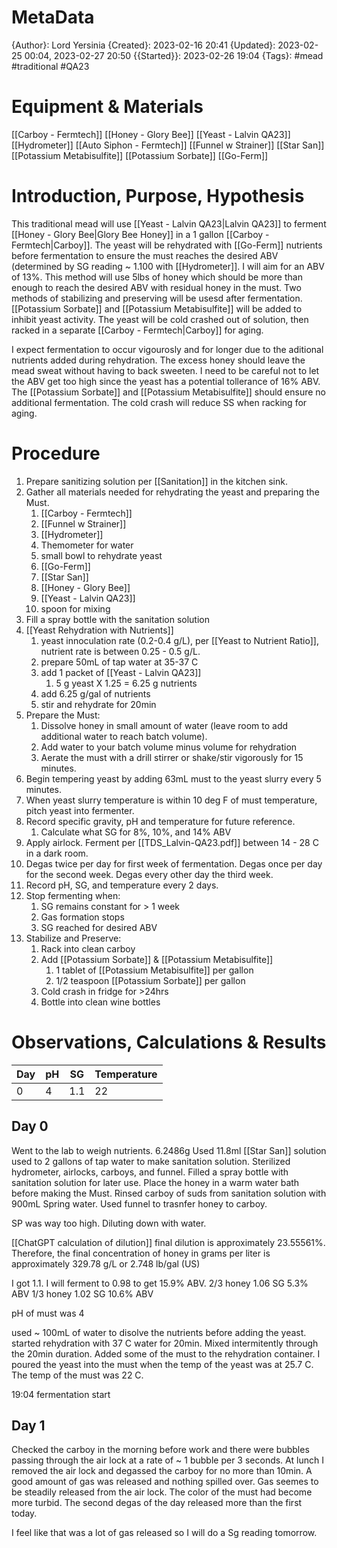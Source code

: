 
# MetaData
{Author}: Lord Yersinia
{Created}: 2023-02-16 20:41
{Updated}: 2023-02-25 00:04, 2023-02-27 20:50
{{Started}}: 2023-02-26  19:04
{Tags}: #mead #traditional #QA23 
# Equipment & Materials
[[Carboy - Fermtech]]
[[Honey - Glory Bee]]
[[Yeast - Lalvin QA23]]
[[Hydrometer]]
[[Auto Siphon - Fermtech]]
[[Funnel w Strainer]]
[[Star San]]
[[Potassium Metabisulfite]]
[[Potassium Sorbate]]
[[Go-Ferm]] 
# Introduction, Purpose, Hypothesis
This traditional mead will use [[Yeast - Lalvin QA23|Lalvin QA23]] to ferment [[Honey - Glory Bee|Glory Bee Honey]] in a 1 gallon [[Carboy - Fermtech|Carboy]]. The yeast will be rehydrated with [[Go-Ferm]] nutrients before fermentation to ensure the must reaches the desired ABV (determined by SG reading ~ 1.100 with [[Hydrometer]]. I will aim for an ABV of 13%. This method will use 5lbs of honey which should be more than enough to reach the desired ABV with residual honey in the must. Two methods of stabilizing and preserving will be usesd after fermentation. [[Potassium Sorbate]] and [[Potassium Metabisulfite]] will be added to inhibit yeast activity. The yeast will be cold crashed out of solution, then racked in a separate [[Carboy - Fermtech|Carboy]] for aging. 

I expect fermentation to occur vigourosly and for longer due to the aditional nutrients added during rehydration. The excess honey should leave the mead sweat without having to back sweeten. I need to be careful not to let the ABV get too high since the yeast has a potential tollerance of 16% ABV. The [[Potassium Sorbate]] and [[Potassium Metabisulfite]] should ensure no additional fermentation. The cold crash will reduce SS when racking for aging. 
# Procedure
1. Prepare sanitizing solution per [[Sanitation]] in the kitchen sink.
2. Gather all materials needed for rehydrating the yeast and preparing the Must. 
	1. [[Carboy - Fermtech]]
	2. [[Funnel w Strainer]]
	3. [[Hydrometer]]
	4. Themometer for water
	5. small bowl to rehydrate yeast 
	6. [[Go-Ferm]]
	7. [[Star San]]
	8. [[Honey - Glory Bee]]
	9. [[Yeast - Lalvin QA23]] 
	10. spoon for mixing
3. Fill a spray bottle with the sanitation solution
4. [[Yeast Rehydration with Nutrients]]
	1. yeast innoculation rate (0.2-0.4 g/L), per [[Yeast to Nutrient Ratio]], nutrient rate is between 0.25 - 0.5 g/L. 
	2. prepare 50mL of tap water at 35-37 C 
	3. add 1 packet of [[Yeast - Lalvin QA23]] 
		1. 5 g yeast X 1.25 = 6.25 g nutrients
	4. add 6.25 g/gal of nutrients
	5. stir and rehydrate for 20min
5. Prepare the Must:
	1. Dissolve honey in small amount of water (leave room to add additional water to reach batch volume).
	2. Add water to your batch volume minus volume for rehydration
	3. Aerate the must with a drill stirrer or shake/stir vigorously for 15 minutes.
6. Begin tempering yeast by adding 63mL must to the yeast slurry every 5 minutes.
7. When yeast slurry temperature is within 10 deg F of must temperature, pitch yeast into fermenter.
8. Record specific gravity, pH and temperature for future reference.
	1. Calculate what SG for 8%, 10%, and 14% ABV
9. Apply airlock. Ferment per [[TDS_Lalvin-QA23.pdf]] between 14 - 28 C in a dark room. 
10. Degas twice per day for first week of fermentation. Degas once per day for the second week. Degas every other day the third week. 
11. Record pH, SG, and temperature every 2 days.
12. Stop fermenting when:
	1. SG remains constant for > 1 week
	2. Gas formation stops
	3. SG reached for desired ABV
13. Stabilize and Preserve:
	1. Rack into clean carboy 
	2. Add [[Potassium Sorbate]] & [[Potassium Metabisulfite]] 
		1. 1 tablet of [[Potassium Metabisulfite]] per gallon
		2.  1/2 teaspoon [[Potassium Sorbate]] per gallon
	3. Cold crash in fridge for >24hrs
	4. Bottle into clean wine bottles

# Observations, Calculations & Results

| Day | pH  | SG  | Temperature |
| --- | --- | --- | ----------- |
|   0  | 4    |  1.1   |     22        |

## Day 0
Went to the lab to weigh nutrients. 6.2486g Used 11.8ml [[Star San]] solution used to 2 gallons of tap water to make sanitation solution. Sterilized hydrometer, airlocks, carboys, and funnel. Filled a spray bottle with sanitation solution for later use. Place the honey in a warm water bath before making the Must. Rinsed carboy of suds from sanitation solution with 900mL Spring water. Used funnel to trasnfer honey to carboy. 

SP was way too high. Diluting down with water. 

[[ChatGPT calculation of dilution]] 
	final dilution is approximately 23.55561%.
	Therefore, the final concentration of honey in grams per liter is approximately 329.78 g/L  or 2.748 lb/gal (US)

I got 1.1. I will ferment to 0.98 to get 15.9% ABV. 
	2/3 honey 1.06 SG 5.3% ABV
	1/3 honey 1.02 SG 10.6% ABV

pH of must was 4

used ~ 100mL of water to disolve the nutrients before adding the yeast. started rehydration with 37 C water for 20min. Mixed intermitently through the 20min duration. Added some of the must to the rehydration container. I poured the yeast into the must when the temp of the yeast was at 25.7 C. The temp of the must was 22 C. 

19:04 fermentation start

## Day 1
Checked the carboy in the morning before work and there were bubbles passing through the air lock at a rate of ~ 1 bubble per 3 seconds. At lunch I removed the air lock and degassed the carboy for no more than 10min. A good amount of gas was released and nothing spilled over. Gas seemes to be steadily released from the air lock. The color of the must had become more turbid. The second degas of the day released more than the first today. 

I feel like that was a lot of gas released so I will do a Sg reading tomorrow. 